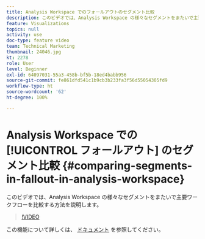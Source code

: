 ```yaml
---
title: Analysis Workspace でのフォールアウトのセグメント比較
description: このビデオでは、Analysis Workspace の様々なセグメントをまたいで主要ワークフローを比較する方法を説明します。
feature: Visualizations
topics: null
activity: use
doc-type: feature video
team: Technical Marketing
thumbnail: 24046.jpg
kt: 2278
role: User
level: Beginner
exl-id: 64097031-55a3-458b-bf5b-18ed4babb956
source-git-commit: fe861dfd541c1b9cb3b233fa3f56d55054305fd9
workflow-type: ht
source-wordcount: '62'
ht-degree: 100%

---
```


# Analysis Workspace での [!UICONTROL フォールアウト] のセグメント比較  {#comparing-segments-in-fallout-in-analysis-workspace}

このビデオでは、Analysis Workspace の様々なセグメントをまたいで主要ワークフローを比較する方法を説明します。

>[!VIDEO](https://video.tv.adobe.com/v/24046/?quality=12)

この機能について詳しくは、 [ドキュメント](https://experienceleague.adobe.com/docs/analytics/analyze/analysis-workspace/visualizations/fallout/compare-segments-fallout.html?lang=ja) を参照してください。
